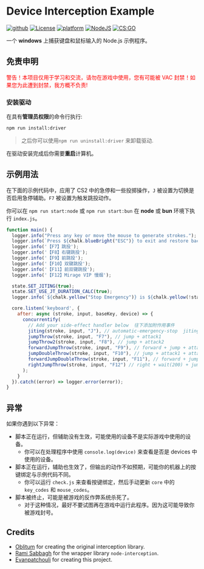 # Device Interception Example

<p align="left">
  <a href="#"><img alt="github" src="https://img.shields.io/badge/Github-grey.svg"></a>
  <a href="#"><img alt="License" src="https://img.shields.io/badge/license-LGPL3-green.svg"></a>
  <a href="#"><img alt="platform" src="https://img.shields.io/badge/os-windows_11-blue.svg"></a>
  <a href="#"><img alt="NodeJS" src="https://img.shields.io/badge/NodeJS-16+-green.svg"></a>
  <a href="#"><img alt="CS:GO" src="https://img.shields.io/badge/CS:GO-black.svg"></a>
</p>

一个 **windows** 上捕获键盘和鼠标输入的 Node.js 示例程序。

## 免责申明

<font color="red">警告！本项目仅用于学习和交流，请勿在游戏中使用，您有可能被 VAC 封禁！如果您为此遭到封禁，我方概不负责!</font>

### 安装驱动

在具有**管理员权限**的命令行执行:

```cmd
npm run install:driver
```

> 之后你可以使用`npm run uninstall:driver` 来卸载驱动.

在驱动安装完成后你需要**重启**计算机。

## 示例用法

在下面的示例代码中，应用了 CS2 中的急停和一些投掷操作，`J` 被设置为切换是否启用急停辅助。`F7` 被设置为触发跳投动作。

你可以在 `npm run start:node` 或 `npm run start:bun` 在 **node** 或 **bun** 环境下执行 `index.js`。

```javascript
function main() {
  logger.info("Press any key or move the mouse to generate strokes.");
  logger.info(`Press ${chalk.blueBright("ESC")} to exit and restore back control.`);
  logger.info('【F7】跳投');
  logger.info('【F8】右键跳投');
  logger.info('【F9】前跳投');
  logger.info('【F10】双键跳投');
  logger.info('【F11】前双键跳投');
  logger.info('【F12】Mirage VIP 慢烟');

  state.SET_JITING(true);
  state.SET_USE_JT_DURATION_CALC(true);
  logger.info(`${chalk.yellow("Stop Emergency")} is ${chalk.yellow(!state.useJiting ? "disabled" : "enabled")}`);

  core.listen('keyboard', {
    after: async (stroke, input, baseKey, device) => {
      concurrentify(
        // Add your side-effect handler below  往下添加附作用事件
        jiting(stroke, input, "J"), // automatic-emergency-stop  jiting(stroke, input, "J", "K"), set the fourth parameter to switch the duration key.
        jumpThrow(stroke, input, "F7"), // jump + attack1
        jumpThrow2(stroke, input, "F8"), // jump + attack2
        forwardJumpThrow(stroke, input, "F9"), // forward + jump + attack1
        jumpDoubleThrow(stroke, input, "F10"), // jump + attack1 + attack2
        forwardJumpDoubleThrow(stroke, input, "F11"), // forward + jump + attack1 + attack2
        rightJumpThrow(stroke, input, "F12") // right + wait(200) + jump + attack1
      );
    }
  }).catch((error) => logger.error(error));
}
```

## 异常

如果你遇到以下异常：

- 脚本正在运行，但辅助没有生效，可能使用的设备不是实际游戏中使用的设备。
  - 你可以在处理程序中使用 `console.log(device)` 来查看是否是 devices 中使用的设备。
- 脚本正在运行，辅助也生效了，但输出的动作不如预期，可能你的机器上的按键绑定与示例代码不同。
  - 你可以运行 `check.js` 来查看按键绑定，然后手动更新 `core` 中的 `key_codes` 和 `mouse_codes`。
- 脚本被终止，可能是被游戏的反作弊系统杀死了。
  - 对于这种情况，最好不要试图再在游戏中运行此程序。因为这可能导致你被游戏封号。

## Credits

- [Oblitum] for creating the original interception library.
- [Rami Sabbagh] for the wrapper library `node-interception`.
- [Evanpatchouli] for creating this project.

[GitHub]: https://github.com/Evanpatchouli/device-interception-example
[Driver]: https://github.com/oblitum/Interception
[Oblitum]: https://github.com/oblitum
[node-interception]: https://github.com/Rami-Sabbagh/node-interception
[Rami Sabbagh]: https://github.com/Rami-Sabbagh
[Evanpatchouli]: https://github.com/Evanpatchouli
